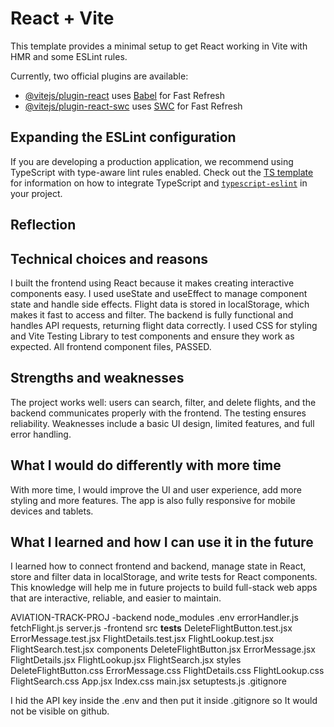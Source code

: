 # React + Vite

This template provides a minimal setup to get React working in Vite with HMR and some ESLint rules.

Currently, two official plugins are available:

- [@vitejs/plugin-react](https://github.com/vitejs/vite-plugin-react/blob/main/packages/plugin-react) uses [Babel](https://babeljs.io/) for Fast Refresh
- [@vitejs/plugin-react-swc](https://github.com/vitejs/vite-plugin-react/blob/main/packages/plugin-react-swc) uses [SWC](https://swc.rs/) for Fast Refresh

## Expanding the ESLint configuration

If you are developing a production application, we recommend using TypeScript with type-aware lint rules enabled. Check out the [TS template](https://github.com/vitejs/vite/tree/main/packages/create-vite/template-react-ts) for information on how to integrate TypeScript and [`typescript-eslint`](https://typescript-eslint.io) in your project.

## Reflection

## Technical choices and reasons

I built the frontend using React because it makes creating interactive components easy. I used useState and useEffect to manage component state and handle side effects. Flight data is stored in localStorage, which makes it fast to access and filter. The backend is fully functional and handles API requests, returning flight data correctly. I used CSS for styling and Vite Testing Library to test components and ensure they work as expected. All frontend component files, PASSED.

## Strengths and weaknesses
The project works well: users can search, filter, and delete flights, and the backend communicates properly with the frontend. The testing ensures reliability. Weaknesses include a basic UI design, limited features, and full error handling.

## What I would do differently with more time
With more time, I would improve the UI and user experience, add more styling and more features. The app is also fully responsive for mobile devices and tablets.

## What I learned and how I can use it in the future
I learned how to connect frontend and backend, manage state in React, store and filter data in localStorage, and write tests for React components. This knowledge will help me in future projects to build full-stack web apps that are interactive, reliable, and easier to maintain.


AVIATION-TRACK-PROJ
 -backend
  node_modules
  .env
  errorHandler.js
  fetchFlight.js
  server.js
 -frontend
  src
  __tests__
   DeleteFlightButton.test.jsx
   ErrorMessage.test.jsx
   FlightDetails.test.jsx
   FlightLookup.test.jsx
   FlightSearch.test.jsx
  components
   DeleteFlightButton.jsx
   ErrorMessage.jsx
   FlightDetails.jsx
   FlightLookup.jsx
   FlightSearch.jsx
  styles
   DeleteFlightButton.css
   ErrorMessage.css
   FlightDetails.css
   FlightLookup.css
   FlightSearch.css
  App.jsx
  Index.css
  main.jsx
  setuptests.js
  .gitignore 


  I hid the API key inside the .env and then put it inside .gitignore so It would not be visible on github.
    
      